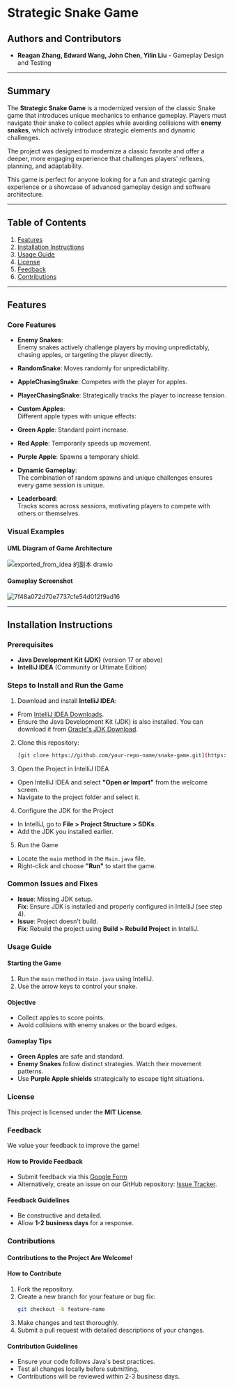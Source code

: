 # **Strategic Snake Game**

## **Authors and Contributors**
- **Reagan Zhang, Edward Wang, John Chen, Yilin Liu** - Gameplay Design and Testing

---

## **Summary**
The **Strategic Snake Game** is a modernized version of the classic Snake game that introduces unique mechanics to enhance gameplay. Players must navigate their snake to collect apples while avoiding collisions with **enemy snakes**, which actively introduce strategic elements and dynamic challenges.

The project was designed to modernize a classic favorite and offer a deeper, more engaging experience that challenges players' reflexes, planning, and adaptability.

This game is perfect for anyone looking for a fun and strategic gaming experience or a showcase of advanced gameplay design and software architecture.

---

## **Table of Contents**
1. [Features](#features)
2. [Installation Instructions](#installation-instructions)
3. [Usage Guide](#usage-guide)
4. [License](#license)
5. [Feedback](#feedback)
6. [Contributions](#contributions)

---

## **Features**
### **Core Features**
- **Enemy Snakes**:  
  Enemy snakes actively challenge players by moving unpredictably, chasing apples, or targeting the player directly.
 - **RandomSnake**: Moves randomly for unpredictability.
 - **AppleChasingSnake**: Competes with the player for apples.
 - **PlayerChasingSnake**: Strategically tracks the player to increase tension.

- **Custom Apples**:  
  Different apple types with unique effects:
 - **Green Apple**: Standard point increase.
 - **Red Apple**: Temporarily speeds up movement.
 - **Purple Apple**: Spawns a temporary shield.

- **Dynamic Gameplay**:  
  The combination of random spawns and unique challenges ensures every game session is unique.

- **Leaderboard**:  
  Tracks scores across sessions, motivating players to compete with others or themselves.

### **Visual Examples**
#### **UML Diagram of Game Architecture**
![exported_from_idea 的副本 drawio](https://github.com/user-attachments/assets/fc02e245-928d-4d3b-b849-66b74a644c3d)


#### **Gameplay Screenshot**
![7f48a072d70e7737cfe54d012f9ad16](https://github.com/user-attachments/assets/c4811a65-b630-4cc3-985c-afcd08edfcf1)


---

## **Installation Instructions**
### **Prerequisites**
- **Java Development Kit (JDK)** (version 17 or above)
- **IntelliJ IDEA** (Community or Ultimate Edition)

### **Steps to Install and Run the Game**
1. Download and install **IntelliJ IDEA**:
 - From [IntelliJ IDEA Downloads](https://www.jetbrains.com/idea/download/).
 - Ensure the Java Development Kit (JDK) is also installed. You can download it from [Oracle's JDK Download](https://www.oracle.com/java/technologies/javase-downloads.html).

2. Clone this repository:
   ```bash
   [git clone https://github.com/your-repo-name/snake-game.git](https://github.com/rainsong13/Snake_Group53.git)
3. Open the Project in IntelliJ IDEA

 - Open IntelliJ IDEA and select **"Open or Import"** from the welcome screen.
 - Navigate to the project folder and select it.

4. Configure the JDK for the Project
 - In IntelliJ, go to **File > Project Structure > SDKs**.
 - Add the JDK you installed earlier.

5. Run the Game
 - Locate the `main` method in the `Main.java` file.
 - Right-click and choose **"Run"** to start the game.

### Common Issues and Fixes

- **Issue**: Missing JDK setup.  
  **Fix**: Ensure JDK is installed and properly configured in IntelliJ (see step 4).
- **Issue**: Project doesn't build.  
  **Fix**: Rebuild the project using **Build > Rebuild Project** in IntelliJ.

### Usage Guide

#### Starting the Game
1. Run the `main` method in `Main.java` using IntelliJ.
2. Use the arrow keys to control your snake.

#### Objective
- Collect apples to score points.
- Avoid collisions with enemy snakes or the board edges.

#### Gameplay Tips
- **Green Apples** are safe and standard.
- **Enemy Snakes** follow distinct strategies. Watch their movement patterns.
- Use **Purple Apple shields** strategically to escape tight situations.

### License

This project is licensed under the **MIT License**.

### Feedback

We value your feedback to improve the game!

#### How to Provide Feedback
- Submit feedback via this [Google Form](https://forms.google.com)
- Alternatively, create an issue on our GitHub repository: [Issue Tracker](https://github.com/your-repo-name/snake-game/issues).

#### Feedback Guidelines
- Be constructive and detailed.
- Allow **1-2 business days** for a response.

### Contributions

#### Contributions to the Project Are Welcome!

#### How to Contribute
1. Fork the repository.
2. Create a new branch for your feature or bug fix:
   ```bash
   git checkout -b feature-name
3. Make changes and test thoroughly.
4. Submit a pull request with detailed descriptions of your changes.

#### Contribution Guidelines
 - Ensure your code follows Java's best practices.
 - Test all changes locally before submitting.
 - Contributions will be reviewed within 2-3 business days.
